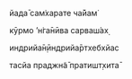 йада̄ сам̇харате ча̄йам̇

кӯрмо ’н̇га̄нӣва сарваш́ах̣

индрийа̄н̣ӣндрийа̄ртхебхйас

тасйа праджн̃а̄ пратишт̣хита̄